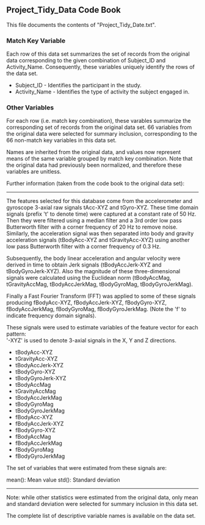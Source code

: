 ## Project_Tidy_Data Code Book

This file documents the contents of "Project_Tidy_Date.txt".

###  Match Key Variable

Each row of this data set summarizes the set of records from the original data corresponding to the given combination of Subject_ID and Activity_Name. Consequently, these variables uniquely identify the rows of the data set.

* Subject_ID  - Identifies the participant in the study.
* Activity_Name - Identifies the type of activity the subject engaged in.


###  Other Variables

For each row (i.e. match key combination), these varables summarize the corresponding set of records from the original data set.  66 variables from the original data were selected for summary inclusion, corresponding to the 66 non-match key variables in this data set.

Names are inherited from the original data, and values now represent means of the same variable grouped by match key combination. Note that the original data had previously been normalized, and therefore these variables are unitless.

Further information (taken from the code book to the original data set):

-----

The features selected for this database come from the accelerometer and gyroscope 3-axial raw signals tAcc-XYZ and tGyro-XYZ. These time domain signals (prefix 't' to denote time) were captured at a constant rate of 50 Hz. Then they were filtered using a median filter and a 3rd order low pass Butterworth filter with a corner frequency of 20 Hz to remove noise. Similarly, the acceleration signal was then separated into body and gravity acceleration signals (tBodyAcc-XYZ and tGravityAcc-XYZ) using another low pass Butterworth filter with a corner frequency of 0.3 Hz. 

Subsequently, the body linear acceleration and angular velocity were derived in time to obtain Jerk signals (tBodyAccJerk-XYZ and tBodyGyroJerk-XYZ). Also the magnitude of these three-dimensional signals were calculated using the Euclidean norm (tBodyAccMag, tGravityAccMag, tBodyAccJerkMag, tBodyGyroMag, tBodyGyroJerkMag). 

Finally a Fast Fourier Transform (FFT) was applied to some of these signals producing fBodyAcc-XYZ, fBodyAccJerk-XYZ, fBodyGyro-XYZ, fBodyAccJerkMag, fBodyGyroMag, fBodyGyroJerkMag. (Note the 'f' to indicate frequency domain signals). 

These signals were used to estimate variables of the feature vector for each pattern:  
'-XYZ' is used to denote 3-axial signals in the X, Y and Z directions.

* tBodyAcc-XYZ
* tGravityAcc-XYZ
* tBodyAccJerk-XYZ
* tBodyGyro-XYZ
* tBodyGyroJerk-XYZ
* tBodyAccMag
* tGravityAccMag
* tBodyAccJerkMag
* tBodyGyroMag
* tBodyGyroJerkMag
* fBodyAcc-XYZ
* fBodyAccJerk-XYZ
* fBodyGyro-XYZ
* fBodyAccMag
* fBodyAccJerkMag
* fBodyGyroMag
* fBodyGyroJerkMag

The set of variables that were estimated from these signals are: 

mean(): Mean value
std(): Standard deviation

-----

Note: while other statistics were estimated from the original data, only mean and standard deviation were selected for summary inclusion in this data set.

The complete list of descriptive variable names is available on the data set.
